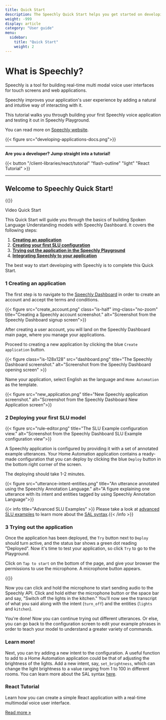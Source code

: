 ```yaml
---
title: Quick Start
description: The Speechly Quick Start helps you get started on developing with Speechly Dashboard. 
weight: -999
display: article
category: "User guide"
menu:
  sidebar:
    title: "Quick Start"
    weight: 2
---
```


# What is Speechly?

Speechly is a tool for building real-time multi modal voice user interfaces for touch screens and web applications. 

Speechly improves your application's user experience by adding a natural and intuitive way of interacting with it.

This tutorial walks you through building your first Speechly voice application and testing it out in Speechly Playground. 

You can read more on [Speechly website](https://www.speechly.com/).

{{< figure src="developing-applications-docs.png">}}

--- 
**Are you a developer? Jump straight into a tutorial!**

{{< button "/client-libraries/react/tutorial" "flash-outline" "light" "React Tutorial" >}}

--- 

## Welcome to Speechly Quick Start!

{{<youtube PVYEMqnykro>}}

Video Quick Start

This Quick Start will guide you through the basics of building Spoken Language Understanding models with Speechly Dashboard. It covers the following steps:

1. **[Creating an application](#1-creating-an-application)**
2. **[Creating your first SLU configuration](#2-deploying-your-first-slu-model)**
3. **[Trying out the application in the Speechly Playground](#3-trying-out-the-application)**
4. **[Integrating Speechly to your application](#learn-more)**

The best way to start developing with Speechly is to complete this Quick Start.

### 1 Creating an application

The first step is to navigate to the [Speechly Dashboard](https://www.speechly.com/dashboard/) in order to create an account and accept the terms and conditions. 

{{< figure src="create_account.png" class="is-half" img-class="no-zoom" title="Creating a Speechly account screenshot." alt="Screenshot from the Speechly Dashboard signup screen">}}

After creating a user account, you will land on the Speechly Dashboard main page, where you manage your applications.

Proceed to creating a new application by clicking the blue `Create application` button. 

{{< figure class="is-128x128" src="dashboard.png" title="The Speechly Dashboard screenshot." alt="Screenshot from the Speechly Dashboard opening screen" >}} 

Name your application, select English as the language and `Home Automation` as the template.

{{< figure src="new_application.png" title="New Speechly application screenshot." alt="Screenshot from the Speechly Dashboard New Application screen">}}

### 2 Deploying your first SLU model

{{< figure src="rule-editor.png" title="The SLU Example configuration view." alt="Screenshot from the Speechly Dashboard SLU Example configuration view">}}

A Speechly application is configured by providing it with a set of annotated example utterances. Your Home Automation application contains a ready-made configuration that you can deploy by clicking the blue `Deploy` button in the bottom right corner of the screen. 

The deploying should take 1-2 minutes. 

{{< figure src="utterance-intent-entities.png" title="An utterance annotated using the Speechly Annotation Language." alt="A figure explaining one utterance with its intent and entities tagged by using Speechly Annotation Language">}}

{{< info title="Advanced SLU Examples" >}} Please take a look at [advanced SLU examples](https://docs.speechly.com/slu-examples/editing-slu-examples/#advanced-syntax-features) to learn more about the [SAL syntax](/slu-examples/editing-slu-examples/).{{< /info >}}

### 3 Trying out the application

Once the application has been deployed, the `Try` button next to `Deploy` should turn active, and the status bar shows a green dot reading "Deployed". Now it's time to test your application, so click `Try` to go to the Playground.

Click on `Tap to start` on the bottom of the page, and give your browser the permissions to use the microphone. A microphone button appears.

{{<videoloop src="permissions-in-playground.webm" >}}

Now you can click and hold the microphone to start sending audio to the Speechly API. Click and hold either the microphone button or the space bar and say, "Switch off the lights in the kitchen." You'll now see the transcript of what you said along with the intent (`turn_off`) and the entities (`lights` and `kitchen`).

You're done! Now you can continue trying out different utterances. Or else, you can go back to the configuration screen to edit your example phrases in order to teach your model to understand a greater variety of commands. 

### Learn more!

Next, you can try adding a new intent to the configuration. A useful function to add to a Home Automation application could be that of adjusting the brightness of the lights. Add a new intent, say, `set_brightness`, which can change the light brightness to a value ranging from 1 to 100 in different rooms. You can learn more about the SAL syntax [here](/slu-examples/editing-slu-examples/).

### React Tutorial 

Learn how you can create a simple React application with a real-time multimodal voice user interface.

[Read more &raquo;](/client-libraries/react-client/)

